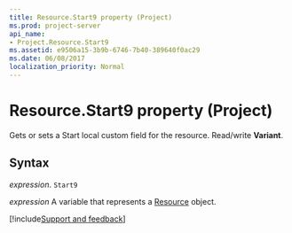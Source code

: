 ```yaml
---
title: Resource.Start9 property (Project)
ms.prod: project-server
api_name:
- Project.Resource.Start9
ms.assetid: e9506a15-3b9b-6746-7b40-389640f0ac29
ms.date: 06/08/2017
localization_priority: Normal
---
```



# Resource.Start9 property (Project)

Gets or sets a Start local custom field for the resource. Read/write  **Variant**.


## Syntax

_expression_. `Start9`

_expression_ A variable that represents a [Resource](./Project.Resource.md) object.

[!include[Support and feedback](~/includes/feedback-boilerplate.md)]